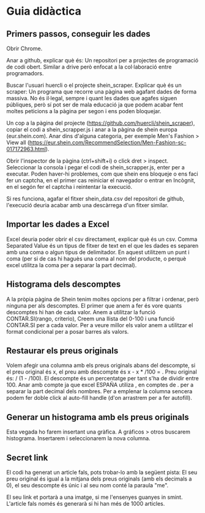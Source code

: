 # Guia didàctica
## Primers passos, conseguir les dades
Obrir Chrome.

Anar a github, explicar què és:
    Un repositori per a projectes de programació de codi obert. Similar a drive però enfocat a la col·laboració entre programadors.

Buscar l'usuari huercli o el projecte shein_scraper. Explicar què és un scraper:
    Un programa que recorre una pàgina web agafant dades de forma massiva. No és il·legal, sempre i quant les dades que agafes siguen públiques, però sí pot ser de mala educació ja que podem acabar fent moltes peticions a la pàgina per segon i ens poden bloquejar.

Un cop a la pàgina del projecte (https://github.com/huercli/shein_scraper), copiar el codi a shein_scrapper.js i anar a la pàgina de shein europa (eur.shein.com). Anar dins d'alguna categoria, per exemple Men's Fashion > View all (https://eur.shein.com/RecommendSelection/Men-Fashion-sc-017172963.html).

Obrir l'inspector de la pàgina (ctrl+shift+i) o click dret > inspect. Seleccionar la consola i pegar el codi de shein_scrapper.js, enter per a executar. Poden haver-hi problemes, com que shein ens bloqueje o ens faci fer un captcha, en el primer cas reiniciar el navegador o entrar en Incògnit, en el segón fer el captcha i reintentar la execució.

Si res funciona, agafar el fitxer shein_data.csv del repositori de github, l'execució deuria acabar amb una descàrrega d'un fitxer similar.

## Importar les dades a Excel
Excel deuria poder obrir el csv directament, explicar què és un csv.
    Comma Separated Value és un tipus de fitxer de text en el que les dades es separen amb una coma o algun tipus de delimitador. En aquest utilitzem un punt i coma (per si de cas hi haguès una coma al nom del producte, o perquè excel utilitza la coma per a separar la part decimal).

## Histograma dels descomptes
A la pròpia pàgina de Shein tenim moltes opcions per a filtrar i ordenar, però ninguna per als descomptes. El primer que anem a fer és vore quants descomptes hi han de cada valor. Anem a utilitzar la funció CONTAR.SI(rango, criterio), Creem una llista del 0-100 i una funció CONTAR.SI per a cada valor. Per a veure millor els valor anem a utilitzar el format condicional per a posar barres als valors.

## Restaurar els preus originals
Volem afegir una columna amb els preus originals abans del descompte, si el preu original és x, el preu amb descompte és x - x * <descompte>/100 = <preu descomptat>. Preu original és: <preu descomptat> / (1 - <descompte>/100). El descompte és un percentatge per tant s'ha de dividir entre 100.
Anar amb compte ja que excel ESPAÑA utiliza , en comptes de . per a separar la part decimal dels nombres.
Per a emplenar la columna sencera podem fer doble click al auto-fill handle (d'on arrastrem per a fer autofill).

## Generar un histograma amb els preus originals
Esta vegada ho farem insertant una gràfica. A gráficos > otros buscarem histograma. Insertarem i seleccionarem la nova columna.

## Secret link
El codi ha generat un article fals, pots trobar-lo amb la següent pista:
    El seu preu original és igual a la mitjana dels preus originals (amb els decimals a 0), el seu descompte és únic i al seu nom conté la paraula "me".

El seu link et portarà a una imatge, si me l'ensenyes guanyes in smint.
L'article fals només és generarà si hi han més de 1000 articles.